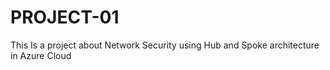 # PROJECT-01
This Is a project about Network Security using Hub and Spoke architecture in Azure Cloud 
